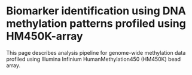# Biomarker identification using DNA methylation patterns profiled using HM450K-array
This page describes analysis pipeline for genome-wide methylation data profiled using Illumina Infinium HumanMethylation450 (HM450K) bead array. 

